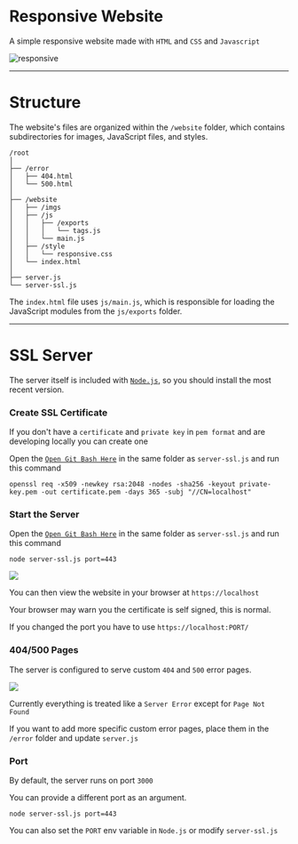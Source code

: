# Responsive Website

A simple responsive website made with `HTML` and `CSS` and `Javascript`

![responsive](https://github.com/user-attachments/assets/2672840e-4e02-44a2-9606-8d22c23bcaed)

-------------------------------

# Structure

The website's files are organized within the `/website` folder, which contains subdirectories for images, JavaScript files, and styles. 
 
```
/root
│
├── /error
│   ├── 404.html
│   └── 500.html
│
├── /website
│   ├── /imgs
│   ├── /js
│   │   ├── /exports
│   │   │   └── tags.js
│   │   └── main.js
│   ├── /style
│   │   └── responsive.css
│   └── index.html
│
├── server.js
└── server-ssl.js
```

The `index.html` file uses `js/main.js`, which is responsible for loading the JavaScript modules from the `js/exports` folder.

-------------------------------

# SSL Server

The server itself is included with [`Node.js`](https://nodejs.org/en), so you should install the most recent version.

### Create SSL Certificate

If you don't have a `certificate` and `private key` in `pem format` and are developing locally you can create one

Open the [`Open Git Bash Here`](https://git-scm.com/downloads/win) in the same folder as `server-ssl.js` and run this command

```
openssl req -x509 -newkey rsa:2048 -nodes -sha256 -keyout private-key.pem -out certificate.pem -days 365 -subj "//CN=localhost"
```

### Start the Server

Open the [`Open Git Bash Here`](https://git-scm.com/downloads/win) in the same folder as `server-ssl.js` and run this command

```
node server-ssl.js port=443
```

![](https://i.imgur.com/ULvqsvt.png)

You can then view the website in your browser at `https://localhost`

Your browser may warn you the certificate is self signed, this is normal.

If you changed the port you have to use `https://localhost:PORT/`

### 404/500 Pages

The server is configured to serve custom `404` and `500` error pages. 

![](https://i.imgur.com/rnQR2pq.png)

Currently everything is treated like a `Server Error` except for `Page Not Found`

If you want to add more specific custom error pages, place them in the `/error` folder and update `server.js`

### Port

By default, the server runs on port `3000`

You can provide a different port as an argument.

```
node server-ssl.js port=443
```

You can also set the `PORT` env variable in `Node.js` or modify `server-ssl.js`